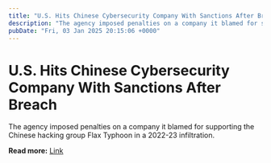 ```yaml
---
title: "U.S. Hits Chinese Cybersecurity Company With Sanctions After Breach"
description: "The agency imposed penalties on a company it blamed for supporting the Chinese hacking group Flax Typhoon in a 2022-23 infiltration."
pubDate: "Fri, 03 Jan 2025 20:15:06 +0000"
---
```


# U.S. Hits Chinese Cybersecurity Company With Sanctions After Breach

The agency imposed penalties on a company it blamed for supporting the Chinese hacking group Flax Typhoon in a 2022-23 infiltration.

**Read more:** [Link](https://www.nytimes.com/2025/01/03/us/politics/treasury-chinese-sanctions.html)